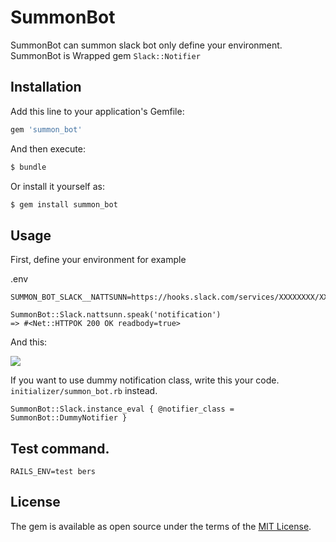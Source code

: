 # SummonBot

SummonBot can summon slack bot only define your environment.
SummonBot is Wrapped gem `Slack::Notifier`

## Installation
Add this line to your application's Gemfile:

```ruby
gem 'summon_bot'
```

And then execute:
```bash
$ bundle
```

Or install it yourself as:
```bash
$ gem install summon_bot
```

## Usage

First, define your environment for example

.env
```
SUMMON_BOT_SLACK__NATTSUNN=https://hooks.slack.com/services/XXXXXXXX/XXXXXXXX/XXXXXXXX
```

```
SummonBot::Slack.nattsunn.speak('notification')
=> #<Net::HTTPOK 200 OK readbody=true>
```

And this:

![](https://gyazo.com/151508f7304326f65edfe4bd5b029097/raw)



If you want to use dummy notification class, write this your code.
`initializer/summon_bot.rb` instead.

```
SummonBot::Slack.instance_eval { @notifier_class = SummonBot::DummyNotifier }
```


## Test command.

```
RAILS_ENV=test bers
```

## License
The gem is available as open source under the terms of the [MIT License](http://opensource.org/licenses/MIT).

